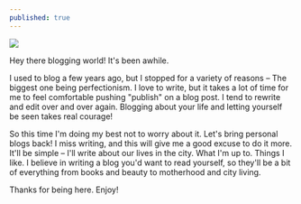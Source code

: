 ```yaml
---
published: true
---
```

![]({{site.baseurl}}/img/tiff-blog-about%402x.jpg)

Hey there blogging world! It's been awhile.

I used to blog a few years ago, but I stopped for a variety of reasons – The biggest one being perfectionism. I love to write, but it takes a lot of time for me to feel comfortable pushing "publish" on a blog post. I tend to rewrite and edit over and over again. Blogging about your life and letting yourself be seen takes real courage!

So this time I'm doing my best not to worry about it. Let's bring personal blogs back! I miss writing, and this will give me a good excuse to do it more. It'll be simple – I'll write about our lives in the city. What I'm up to. Things I like. I believe in writing a blog you'd want to read yourself, so they'll be a bit of everything from books and beauty to motherhood and city living.

Thanks for being here. Enjoy!
